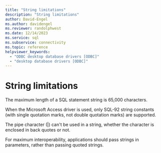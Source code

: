 ```yaml
---
title: "String limitations"
description: "String limitations"
author: David-Engel
ms.author: davidengel
ms.reviewer: randolphwest
ms.date: 12/14/2023
ms.service: sql
ms.subservice: connectivity
ms.topic: reference
helpviewer_keywords:
  - "ODBC desktop database drivers [ODBC]"
  - "desktop database drivers [ODBC]"
---
```

# String limitations

The maximum length of a SQL statement string is 65,000 characters.

When the Microsoft Access driver is used, only SQL-92 string constants (with single quotation marks, not double quotation marks) are supported.

The pipe character (&#124;) can't be used in a string, whether the character is enclosed in back quotes or not.

For maximum interoperability, applications should pass strings in parameters, rather than passing quoted strings.
